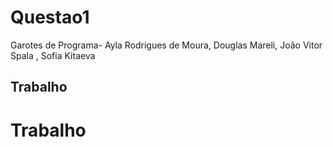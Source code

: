 # Questao1
Garotes de Programa- Ayla Rodrigues de Moura, Douglas Mareli, João Vitor Spala , Sofia Kitaeva

<h2>Trabalho</h2>
<h1>Trabalho</h1>
